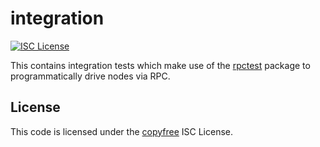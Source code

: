 # integration

[![ISC License](http://img.shields.io/badge/license-ISC-blue.svg)](http://copyfree.org)

This contains integration tests which make use of the [rpctest](https://github.com/parallelcointeam/parallelcoin/tree/master/integration/rpctest) package to programmatically drive nodes via RPC.

## License

This code is licensed under the [copyfree](http://copyfree.org) ISC License.
